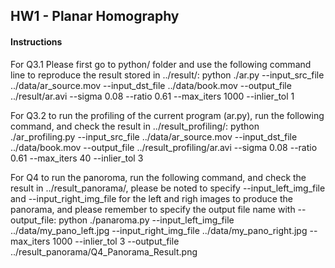 ## HW1 - Planar Homography

#### Instructions
For Q3.1 Please first go to python/ folder and use the following command line to reproduce the result stored in ../result/:
python ./ar.py --input_src_file ../data/ar_source.mov  --input_dst_file ../data/book.mov  --output_file ../result/ar.avi --sigma 0.08 --ratio 0.61 --max_iters 1000 --inlier_tol 1

For Q3.2 to run the profiling of the current program (ar.py), run the following command, and check the result in ../result_profiling/:
python ./ar_profiling.py --input_src_file ../data/ar_source.mov  --input_dst_file ../data/book.mov  --output_file ../result_profiling/ar.avi --sigma 0.08 --ratio 0.61 --max_iters 40 --inlier_tol 3

For Q4 to run the panoroma, run the following command, and check the result in ../result_panorama/, please be noted to specify --input_left_img_file and --input_right_img_file for the left and righ images to produce the panorama, 
and please remember to specify the output file name with --output_file:
python ./panaroma.py --input_left_img_file ../data/my_pano_left.jpg --input_right_img_file ../data/my_pano_right.jpg --max_iters 1000 --inlier_tol 3 --output_file ../result_panorama/Q4_Panorama_Result.png